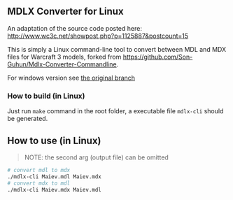## MDLX Converter for Linux

An adaptation of the source code posted here: http://www.wc3c.net/showpost.php?p=1125887&postcount=15

This is simply a Linux command-line tool to convert between MDL and MDX files for Warcraft 3 models, forked from https://github.com/Son-Guhun/Mdlx-Converter-Commandline.

For windows version see [the original branch](https://github.com/Son-Guhun/Mdlx-Converter-Commandline)

### How to build (in Linux)

Just run `make` command in the root folder, a executable file `mdlx-cli` should be generated.

## How to use (in Linux)

> NOTE: the second arg (output file) can be omitted

```bash
# convert mdl to mdx
./mdlx-cli Maiev.mdl Maiev.mdx
# convert mdx to mdl
./mdlx-cli Maiev.mdx Maiev.mdl
```
